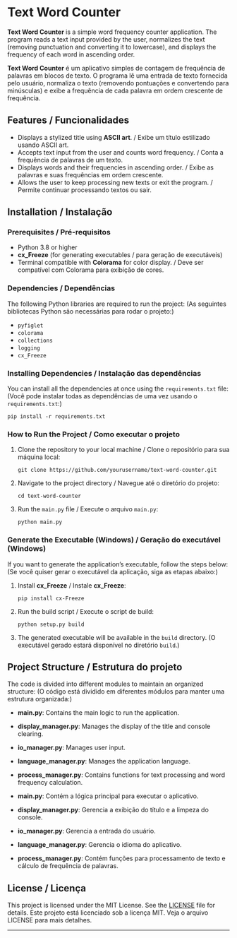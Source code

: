 # Text Word Counter

**Text Word Counter** is a simple word frequency counter application. The program reads a text input provided by the user, normalizes the text (removing punctuation and converting it to lowercase), and displays the frequency of each word in ascending order.

**Text Word Counter** é um aplicativo simples de contagem de frequência de palavras em blocos de texto. O programa lê uma entrada de texto fornecida pelo usuário, normaliza o texto (removendo pontuações e convertendo para minúsculas) e exibe a frequência de cada palavra em ordem crescente de frequência.

## Features / Funcionalidades
- Displays a stylized title using **ASCII art**. / Exibe um título estilizado usando ASCII art.
- Accepts text input from the user and counts word frequency. / Conta a frequência de palavras de um texto.
- Displays words and their frequencies in ascending order. / Exibe as palavras e suas frequências em ordem crescente.
- Allows the user to keep processing new texts or exit the program. / Permite continuar processando textos ou sair.

## Installation / Instalação

### Prerequisites / Pré-requisitos
- Python 3.8 or higher
- **cx_Freeze** (for generating executables / para geração de executáveis)
- Terminal compatible with **Colorama** for color display. / Deve ser compatível com Colorama para exibição de cores.

### Dependencies / Dependências
The following Python libraries are required to run the project:
(As seguintes bibliotecas Python são necessárias para rodar o projeto:)
- `pyfiglet`
- `colorama`
- `collections`
- `logging`
- `cx_Freeze`

### Installing Dependencies / Instalação das dependências
You can install all the dependencies at once using the `requirements.txt` file:
(Você pode instalar todas as dependências de uma vez usando o `requirements.txt`:)

`pip install -r requirements.txt`

### How to Run the Project / Como executar o projeto

1. Clone the repository to your local machine / Clone o repositório para sua máquina local:

   `git clone https://github.com/yourusername/text-word-counter.git`

2. Navigate to the project directory / Navegue até o diretório do projeto:

   `cd text-word-counter`

3. Run the `main.py` file / Execute o arquivo `main.py`:

   `python main.py`

### Generate the Executable (Windows) / Geração do executável (Windows)
If you want to generate the application’s executable, follow the steps below:
(Se você quiser gerar o executável da aplicação, siga as etapas abaixo:)

1. Install **cx_Freeze** / Instale **cx_Freeze**:
   
   `pip install cx-Freeze`

2. Run the build script / Execute o script de build:

   `python setup.py build`

3. The generated executable will be available in the `build` directory.
(O executável gerado estará disponível no diretório `build`.)

## Project Structure / Estrutura do projeto
The code is divided into different modules to maintain an organized structure:
(O código está dividido em diferentes módulos para manter uma estrutura organizada:)

- **main.py**: Contains the main logic to run the application.
- **display_manager.py**: Manages the display of the title and console clearing.
- **io_manager.py**: Manages user input.
- **language_manager.py**: Manages the application language.
- **process_manager.py**: Contains functions for text processing and word frequency calculation.

- **main.py**: Contém a lógica principal para executar o aplicativo.
- **display_manager.py**: Gerencia a exibição do título e a limpeza do console.
- **io_manager.py**: Gerencia a entrada do usuário.
- **language_manager.py**: Gerencia o idioma do aplicativo.
- **process_manager.py**: Contém funções para processamento de texto e cálculo de frequência de palavras.

## License / Licença

This project is licensed under the MIT License. See the [LICENSE](./LICENSE) file for details.
Este projeto está licenciado sob a licença MIT. Veja o arquivo LICENSE para mais detalhes.

---
